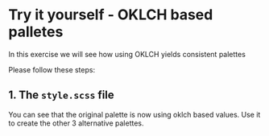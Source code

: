# Try it yourself - OKLCH based palletes
In this exercise we will see how using OKLCH yields consistent palettes

Please follow these steps: 

## 1. The `style.scss` file
You can see that the original palette is now using oklch based values.
Use it to create the other 3 alternative palettes.